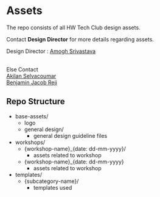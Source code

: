 # Assets

The repo consists of all HW Tech Club design assets.

Contact **Design Director** for more details regarding assets.

Design Director : [Amogh Srivastava](https://github.com/amoghsr)  
<br>

Else Contact  
[Akilan Selvacoumar](https://github.com/Akilan1999)  
[Benjamin Jacob Reji](https://github.com/benjaminjacobreji)

Repo Structure
--
- base-assets/
  - logo 
  - general design/
    - general design guideline files
- workshops/
  - {workshop-name}_{date: dd-mm-yyyy}/
    - assets related to workshop
  - {workshop-name}_{date: dd-mm-yyyy}
    - assets related to workshop
- templates/
  - {subcategory-name}/
    - templates used
    

